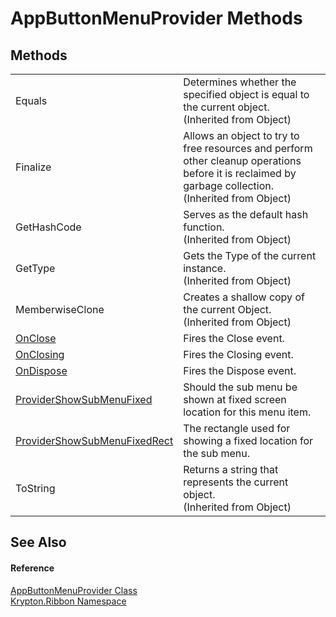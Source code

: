 # AppButtonMenuProvider Methods




## Methods
<table>
<tr>
<td>Equals</td>
<td>Determines whether the specified object is equal to the current object.<br />(Inherited from Object)</td></tr>
<tr>
<td>Finalize</td>
<td>Allows an object to try to free resources and perform other cleanup operations before it is reclaimed by garbage collection.<br />(Inherited from Object)</td></tr>
<tr>
<td>GetHashCode</td>
<td>Serves as the default hash function.<br />(Inherited from Object)</td></tr>
<tr>
<td>GetType</td>
<td>Gets the Type of the current instance.<br />(Inherited from Object)</td></tr>
<tr>
<td>MemberwiseClone</td>
<td>Creates a shallow copy of the current Object.<br />(Inherited from Object)</td></tr>
<tr>
<td><a href="d3986077-b7d7-153d-b058-ba4a4f064347.md">OnClose</a></td>
<td>Fires the Close event.</td></tr>
<tr>
<td><a href="14aad273-c647-0ed2-e2b9-78ab80772bb5.md">OnClosing</a></td>
<td>Fires the Closing event.</td></tr>
<tr>
<td><a href="9d687b63-7a36-86d7-4bdc-76eb632f88e2.md">OnDispose</a></td>
<td>Fires the Dispose event.</td></tr>
<tr>
<td><a href="21ccbe11-619d-3201-40f9-04320cd35216.md">ProviderShowSubMenuFixed</a></td>
<td>Should the sub menu be shown at fixed screen location for this menu item.</td></tr>
<tr>
<td><a href="28b11086-bf72-11c4-fe94-e58c9d49f177.md">ProviderShowSubMenuFixedRect</a></td>
<td>The rectangle used for showing a fixed location for the sub menu.</td></tr>
<tr>
<td>ToString</td>
<td>Returns a string that represents the current object.<br />(Inherited from Object)</td></tr>
</table>

## See Also


#### Reference
<a href="17a4884e-a2d5-62f8-0e59-bba1d24d36d0.md">AppButtonMenuProvider Class</a>  
<a href="1e9bc734-cff9-e9b8-f013-94cdac669794.md">Krypton.Ribbon Namespace</a>  
